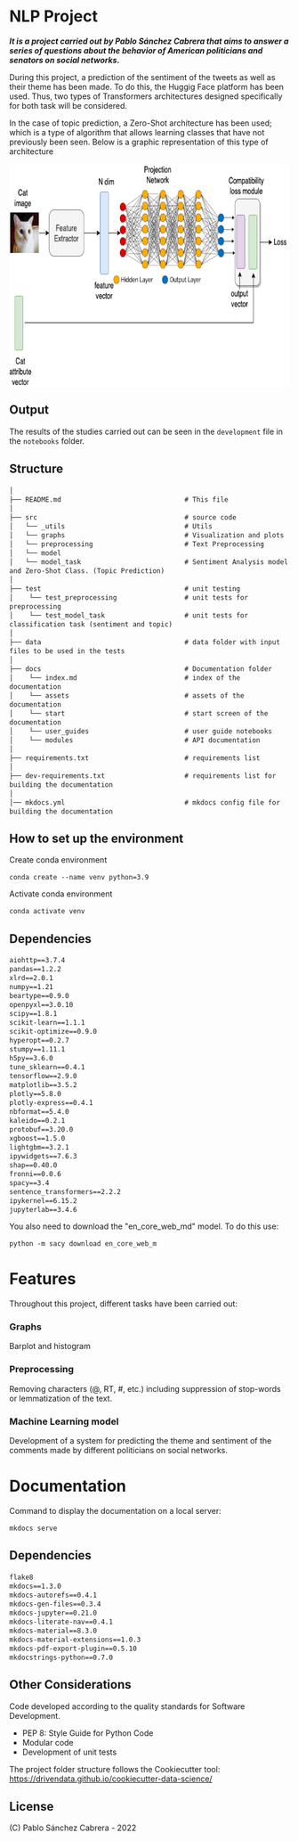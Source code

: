 
# NLP Project

***It is a project carried out by Pablo Sánchez Cabrera that aims to answer a series of questions
about the behavior of American politicians and senators on social networks.***

During this project, a prediction of the sentiment of the tweets as well as their theme has been made.
To do this, the Huggig Face platform has been used. 
Thus, two types of Transformers architectures designed specifically for both task will be considered.

In the case of topic prediction, a Zero-Shot architecture has been used; 
which is a type of algorithm that allows learning classes that have not previously been seen.
Below is a graphic representation of this type of architecture

<img src="./docs/assets/images/zero-shot.png" width=1000 height=400 align="center">

## Output

The results of the studies carried out can be seen in the `development` file in the `notebooks` folder.
## Structure

```
│
├── README.md                               # This file                             
│                              
├── src                                     # source code
│   └── _utils                              # Utils
│   └── graphs                              # Visualization and plots    
│   └── preprocessing                       # Text Preprocessing                      
│   └── model                              
│   └── model_task                          # Sentiment Analysis model and Zero-Shot Class. (Topic Prediction)
│
├── test                                    # unit testing   
│    └── test_preprocessing                 # unit tests for preprocessing
│    └── test_model_task                    # unit tests for classification task (sentiment and topic)
│
├── data                                    # data folder with input files to be used in the tests
│
├── docs                                    # Documentation folder 
│    └── index.md                           # index of the documentation
│    └── assets                             # assets of the documentation
│    └── start                              # start screen of the documentation
│    └── user_guides                        # user guide notebooks
│    └── modules                            # API documentation
│
├── requirements.txt                        # requirements list
│
├── dev-requirements.txt                    # requirements list for building the documentation
│
│── mkdocs.yml                              # mkdocs config file for building the documentation
```

## How to set up the environment

Create conda environment
```
conda create --name venv python=3.9
```
Activate conda environment
```
conda activate venv 
```

## Dependencies

```
aiohttp==3.7.4
pandas==1.2.2
xlrd==2.0.1
numpy==1.21
beartype==0.9.0
openpyxl==3.0.10
scipy==1.8.1
scikit-learn==1.1.1
scikit-optimize==0.9.0
hyperopt==0.2.7
stumpy==1.11.1
h5py==3.6.0
tune_sklearn==0.4.1
tensorflow==2.9.0
matplotlib==3.5.2
plotly==5.8.0
plotly-express==0.4.1
nbformat==5.4.0
kaleido==0.2.1
protobuf==3.20.0
xgboost==1.5.0
lightgbm==3.2.1
ipywidgets==7.6.3
shap==0.40.0
fronni==0.0.6
spacy==3.4
sentence_transformers==2.2.2
ipykernel==6.15.2
jupyterlab==3.4.6
```

You also need to download the "en_core_web_md" model. To do this use: 

```
python -m sacy download en_core_web_m
```

# Features

Throughout this project, different tasks have been carried out:

### Graphs

Barplot and histogram

### Preprocessing

Removing characters (@, RT, #, etc.) including suppression of stop-words or lemmatization of the text.

### Machine Learning model

Development of a system for predicting the theme and sentiment of the comments 
made by different politicians on social networks.

# Documentation

Command to display the documentation on a local server:

```
mkdocs serve
```

## Dependencies

```
flake8
mkdocs==1.3.0
mkdocs-autorefs==0.4.1
mkdocs-gen-files==0.3.4
mkdocs-jupyter==0.21.0
mkdocs-literate-nav==0.4.1
mkdocs-material==8.3.0
mkdocs-material-extensions==1.0.3
mkdocs-pdf-export-plugin==0.5.10
mkdocstrings-python==0.7.0
```

## Other Considerations

Code developed according to the quality standards for Software Development.
- PEP 8: Style Guide for Python Code
- Modular code
- Development of unit tests

The project folder structure follows the Cookiecutter tool: 
https://drivendata.github.io/cookiecutter-data-science/

## License

(C) Pablo Sánchez Cabrera - 2022
